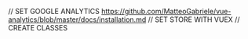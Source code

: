 
// SET GOOGLE ANALYTICS https://github.com/MatteoGabriele/vue-analytics/blob/master/docs/installation.md
// SET STORE WITH VUEX
// CREATE CLASSES


